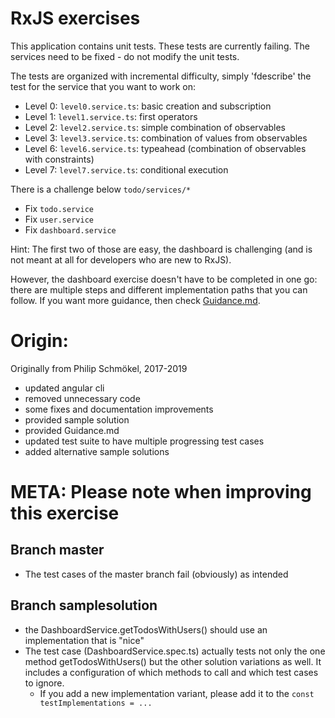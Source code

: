 
# RxJS exercises

This application contains unit tests. These tests are currently failing. 
The services need to be fixed - do not modify the unit tests.

The tests are organized with incremental difficulty, 
simply 'fdescribe' the test for the service that you want to work on:

* Level 0: `level0.service.ts`: basic creation and subscription
* Level 1: `level1.service.ts`: first operators
* Level 2: `level2.service.ts`: simple combination of observables
* Level 3: `level3.service.ts`: combination of values from observables
* Level 6: `level6.service.ts`: typeahead (combination of observables with constraints)
* Level 7: `level7.service.ts`: conditional execution

There is a challenge below `todo/services/*`
  * Fix `todo.service`
  * Fix `user.service`
  * Fix `dashboard.service`

Hint: The first two of those are easy, the dashboard is challenging 
(and is not meant at all for developers who are new to RxJS).

However, the dashboard exercise doesn't have to be completed in
one go: there are multiple steps and different implementation
paths that you can follow. If you want more guidance, then
check [Guidance.md](./Guidance.md).

# Origin:

Originally from Philip Schmökel, 2017-2019

* updated angular cli
* removed unnecessary code
* some fixes and documentation improvements
* provided sample solution
* provided Guidance.md
* updated test suite to have multiple progressing test cases 
* added alternative sample solutions

# META: Please note when improving this exercise

## Branch master

* The test cases of the master branch fail (obviously) as intended

## Branch samplesolution

* the DashboardService.getTodosWithUsers() should use an implementation that is "nice"
* The test case (DashboardService.spec.ts) actually tests not only the one method getTodosWithUsers() but the other solution variations as well.
  It includes a configuration of which methods to call and which test cases to ignore.
  * If you add a new implementation variant, please add it to the `const testImplementations = ...`
